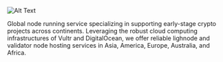 ![Alt Text](https://i.ibb.co/MkwqyM7/images-2.png)

Global node running service specializing in supporting early-stage crypto projects across continents. Leveraging the robust cloud computing infrastructures of Vultr and DigitalOcean, we offer reliable lighnode and validator node hosting services in Asia, America, Europe, Australia, and Africa.

<!---
Paknodesarmy/Paknodesarmy is a ✨ special ✨ repository because its `README.md` (this file) appears on your GitHub profile.
You can click the Preview link to take a look at your changes.
--->
